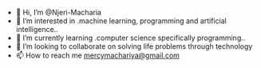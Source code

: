- 👋 Hi, I’m @Njeri-Macharia
- 👀 I’m interested in .machine learning, programming and artificial intelligence..
- 🌱 I’m currently learning .computer science specifically programming..
- 💞️ I’m looking to collaborate on solving life problems through technology
- 📫 How to reach me mercymachariya@gmail.com

<!---
Njeri-Macharia/Njeri-Macharia is a ✨ special ✨ repository because its `README.md` (this file) appears on your GitHub profile.
You can click the Preview link to take a look at your changes.
--->
